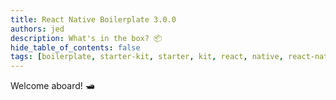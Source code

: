 ```yaml
---
title: React Native Boilerplate 3.0.0
authors: jed
description: What's in the box? 📦
hide_table_of_contents: false
tags: [boilerplate, starter-kit, starter, kit, react, native, react-native, javascript, typescript]
---
```


Welcome aboard! 🛥️

